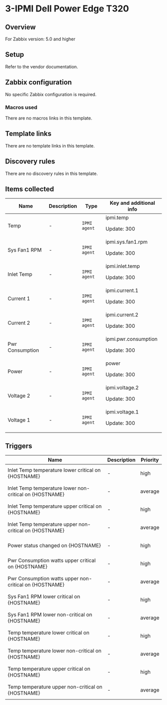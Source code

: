 # 3-IPMI Dell Power Edge T320

## Overview

For Zabbix version: 5.0 and higher

## Setup

Refer to the vendor documentation.

## Zabbix configuration

No specific Zabbix configuration is required.

### Macros used

There are no macros links in this template.

## Template links

There are no template links in this template.

## Discovery rules

There are no discovery rules in this template.

## Items collected

|Name|Description|Type|Key and additional info|
|----|-----------|----|----|
|Temp|<p>-</p>|`IPMI agent`|ipmi.temp<p>Update: 300</p>|
|Sys Fan1 RPM|<p>-</p>|`IPMI agent`|ipmi.sys.fan1.rpm<p>Update: 300</p>|
|Inlet Temp|<p>-</p>|`IPMI agent`|ipmi.inlet.temp<p>Update: 300</p>|
|Current 1|<p>-</p>|`IPMI agent`|ipmi.current.1<p>Update: 300</p>|
|Current 2|<p>-</p>|`IPMI agent`|ipmi.current.2<p>Update: 300</p>|
|Pwr Consumption|<p>-</p>|`IPMI agent`|ipmi.pwr.consumption<p>Update: 300</p>|
|Power|<p>-</p>|`IPMI agent`|power<p>Update: 300</p>|
|Voltage 2|<p>-</p>|`IPMI agent`|ipmi.voltage.2<p>Update: 300</p>|
|Voltage 1|<p>-</p>|`IPMI agent`|ipmi.voltage.1<p>Update: 300</p>|
## Triggers

|Name|Description|Priority|
|----|-----------|----|
|Inlet Temp temperature lower critical on {HOSTNAME}|<p>-</p>|high|
|Inlet Temp temperature lower non-critical on {HOSTNAME}|<p>-</p>|average|
|Inlet Temp temperature upper critical on {HOSTNAME}|<p>-</p>|high|
|Inlet Temp temperature upper non-critical on {HOSTNAME}|<p>-</p>|average|
|Power status changed on {HOSTNAME}|<p>-</p>|high|
|Pwr Consumption watts upper critical on {HOSTNAME}|<p>-</p>|high|
|Pwr Consumption watts upper non-critical on {HOSTNAME}|<p>-</p>|average|
|Sys Fan1 RPM lower critical on {HOSTNAME}|<p>-</p>|high|
|Sys Fan1 RPM lower non-critical on {HOSTNAME}|<p>-</p>|average|
|Temp temperature lower critical on {HOSTNAME}|<p>-</p>|high|
|Temp temperature lower non-critical on {HOSTNAME}|<p>-</p>|average|
|Temp temperature upper critical on {HOSTNAME}|<p>-</p>|high|
|Temp temperature upper non-critical on {HOSTNAME}|<p>-</p>|average|
